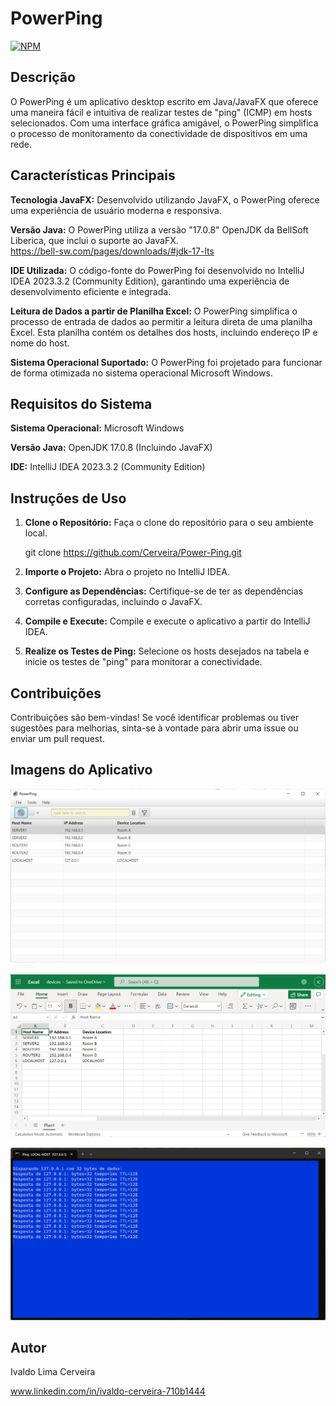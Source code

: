 # PowerPing 
[![NPM](https://img.shields.io/npm/l/react)](https://github.com/Cerveira/Power-Ping/blob/master/LICENSE) 

## Descrição
O PowerPing é um aplicativo desktop escrito em Java/JavaFX que oferece uma maneira fácil e intuitiva de realizar testes de "ping" (ICMP) em hosts selecionados. Com uma interface gráfica amigável, o PowerPing simplifica o processo de monitoramento da conectividade de dispositivos em uma rede.

## Características Principais
**Tecnologia JavaFX:** Desenvolvido utilizando JavaFX, o PowerPing oferece uma experiência de usuário moderna e responsiva.

**Versão Java:** O PowerPing utiliza a versão "17.0.8" OpenJDK da BellSoft Liberica, que inclui o suporte ao JavaFX.  
https://bell-sw.com/pages/downloads/#jdk-17-lts

**IDE Utilizada:** O código-fonte do PowerPing foi desenvolvido no IntelliJ IDEA 2023.3.2 (Community Edition), garantindo uma experiência de desenvolvimento eficiente e integrada.

**Leitura de Dados a partir de Planilha Excel:** O PowerPing simplifica o processo de entrada de dados ao permitir a leitura direta de uma planilha Excel. Esta planilha contém os detalhes dos hosts, incluindo endereço IP e nome do host.

**Sistema Operacional Suportado:** O PowerPing foi projetado para funcionar de forma otimizada no sistema operacional Microsoft Windows.

## Requisitos do Sistema
**Sistema Operacional:** Microsoft Windows

**Versão Java:** OpenJDK 17.0.8 (Incluindo JavaFX)

**IDE:** IntelliJ IDEA 2023.3.2 (Community Edition)


## Instruções de Uso
1. **Clone o Repositório:** Faça o clone do repositório para o seu ambiente local.

   git clone https://github.com/Cerveira/Power-Ping.git
2. **Importe o Projeto:** Abra o projeto no IntelliJ IDEA.
3. **Configure as Dependências:** Certifique-se de ter as dependências corretas configuradas, incluindo o JavaFX.
4. **Compile e Execute:** Compile e execute o aplicativo a partir do IntelliJ IDEA.
5. **Realize os Testes de Ping:** Selecione os hosts desejados na tabela e inicie os testes de "ping" para monitorar a conectividade.

## Contribuições
Contribuições são bem-vindas! Se você identificar problemas ou tiver sugestões para melhorias, sinta-se à vontade para abrir uma issue ou enviar um pull request.

## Imagens do Aplicativo
![Imagem_aplicativo](https://github.com/Cerveira/assets/blob/main/Imagem_aplicativo.png)

![Imagem_planilha](https://github.com/Cerveira/assets/blob/main/Imagem_planilha.png)

![Imagem_tela_ping](https://github.com/Cerveira/assets/blob/main/Imagem_tela_ping.png)

## Autor

Ivaldo Lima Cerveira

www.linkedin.com/in/ivaldo-cerveira-710b1444

